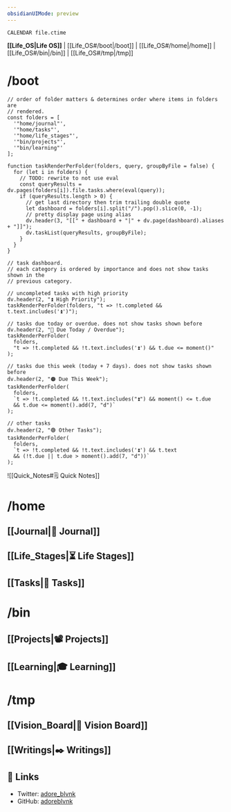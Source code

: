 ```yaml
---
obsidianUIMode: preview
---
```


```dataview
CALENDAR file.ctime
```

**[[Life_OS|Life OS]]** | [[Life_OS#/boot|/boot]] | [[Life_OS#/home|/home]] | [[Life_OS#/bin|/bin]] | [[Life_OS#/tmp|/tmp]]

# /boot

<!-- /boot: What you see when Life OS is first loaded. Keep this short & sweet. -->

```dataviewjs
// order of folder matters & determines order where items in folders are
// rendered.
const folders = [
  '"home/journal"',
  '"home/tasks"',
  '"home/life_stages"',
  '"bin/projects"',
  '"bin/learning"'
];

function taskRenderPerFolder(folders, query, groupByFile = false) {
  for (let i in folders) {
    // TODO: rewrite to not use eval
    const queryResults = dv.pages(folders[i]).file.tasks.where(eval(query));
    if (queryResults.length > 0) {
      // get last directory then trim trailing double quote
      let dashboard = folders[i].split("/").pop().slice(0, -1);
      // pretty display page using alias
      dv.header(3, "[[" + dashboard + "|" + dv.page(dashboard).aliases + "]]");
      dv.taskList(queryResults, groupByFile);
    }
  }
}

// task dashboard.
// each category is ordered by importance and does not show tasks shown in the
// previous category.

// uncompleted tasks with high priority
dv.header(2, "⏫ High Priority");
taskRenderPerFolder(folders, "t => !t.completed && t.text.includes('⏫')");

// tasks due today or overdue. does not show tasks shown before
dv.header(2, "🔴 Due Today / Overdue");
taskRenderPerFolder(
  folders,
  "t => !t.completed && !t.text.includes('⏫') && t.due <= moment()"
);

// tasks due this week (today + 7 days). does not show tasks shown before
dv.header(2, "🟠 Due This Week");
taskRenderPerFolder(
  folders,
  `t => !t.completed && !t.text.includes("⏫") && moment() <= t.due
  && t.due <= moment().add(7, "d")`
);

// other tasks
dv.header(2, "🟢 Other Tasks");
taskRenderPerFolder(
  folders,
  `t => !t.completed && !t.text.includes('⏫') && t.text
  && (!t.due || t.due > moment().add(7, "d"))`
);
```

![[Quick_Notes#🗒️ Quick Notes]]

# /home

<!-- /home: Personal items. -->

## [[Journal|📓 Journal]]

## [[Life_Stages|⏳ Life Stages]]

## [[Tasks|📝 Tasks]]
  
# /bin

<!-- /bin: Projects are like binaries that get executed by the user. May not always be active, hence its separate category. -->

## [[Projects|📽️ Projects]]

## [[Learning|🎓 Learning]]

# /tmp

<!-- /tmp: Optional files that can be deleted if unnecessary. -->

## [[Vision_Board|💜 Vision Board]]

## [[Writings|✒️ Writings]]

## 🔗 Links

- Twitter: [adore_blvnk](https://twitter.com/adore_blvnk)
- GitHub: [adoreblvnk](https://github.com/adoreblvnk)
